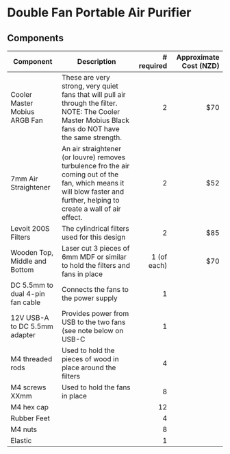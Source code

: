# Double Fan Portable Air Purifier

## Components

| **Component**                 | **Description**                                                                                                                                                            | **# required** | **Approximate Cost (NZD)** |
|-------------------------------|----------------------------------------------------------------------------------------------------------------------------------------------------------------------------|----------------:|----------------------------:|
| Cooler Master Mobius ARGB Fan | These are very strong, very quiet fans that will pull air through the filter. NOTE: The Cooler Master Mobius Black fans do NOT have the same strength.                     | 2              | $70                        |
| 7mm Air Straightener          | An air straightener (or louvre) removes turbulence fro the air coming out of the fan, which means it will blow faster and further, helping to create a wall of air effect. | 2              | $52                        |
| Levoit 200S Filters           | The cylindrical filters used for this design                                                                                                                               | 2              | $85                        |
| Wooden Top, Middle and Bottom | Laser cut 3 pieces of 6mm MDF or similar to hold the filters and fans in place                                                                                             | 1 (of each)    | $70                        |
| DC 5.5mm to dual 4-pin fan cable     | Connects the fans to the power supply                                                                                                                | 1              |                            |
| 12V USB-A to DC 5.5mm adapter        | Provides power from USB to the two fans (see note below on USB-C                                                                                                                | 1              |                            |
| M4 threaded rods              | Used to hold the pieces of wood in place around the filters                                                                                                                | 4              |                            |
| M4 screws XXmm                | Used to hold the fans in place                                                                                                                                             | 8              |                            |
| M4 hex cap                    |                                                                                                                                                                            | 12             |                            |
| Rubber Feet                   |                                                                                                                                                                            | 4              |                            |
| M4 nuts                       |                                                                                                                                                                            | 8              |                            |
| Elastic                       |                                                                                                                                                                            | 1              |                            |
